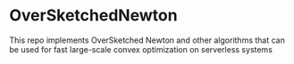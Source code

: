 # OverSketchedNewton
This repo implements OverSketched Newton and other algorithms that can be used for fast large-scale convex optimization on serverless systems
